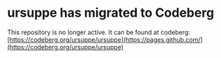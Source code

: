 # ursuppe has migrated to Codeberg

This repository is no longer active. It can be found at codeberg:
[https://codeberg.org/ursuppe/ursuppe](https://pages.github.com/](https://codeberg.org/ursuppe/ursuppe)
